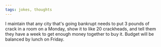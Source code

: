 ```yaml
---
tags: jokes, thoughts
---
```


I maintain that any city that's going bankrupt needs to put 3 pounds of crack in a room on a Monday, show it to like 20 crackheads, and tell them they have a week to get enough money together to buy it. Budget will be balanced by lunch on Friday.
